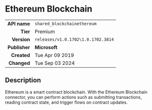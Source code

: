 # Ethereum Blockchain
| | |
|-:|-|
|**API name**|`shared_blockchainethereum`|
|**Tier**|Premium|
|**Version**|`releases/v1.0.1702\1.0.1702.3814`|
|**Publisher**|**Microsoft**|
|**Created**|Tue Apr 09 2019|
|**Changed**|Tue Sep 03 2024|

## Description
Ethereum is a smart contract blockchain. With the Ethereum Blockchain connector, you can perform actions such as submitting transactions, reading contract state, and trigger flows on contract updates.
